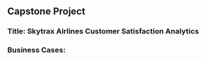 ## Capstone Project

### Title:  Skytrax Airlines Customer Satisfaction Analytics

### Business Cases:

